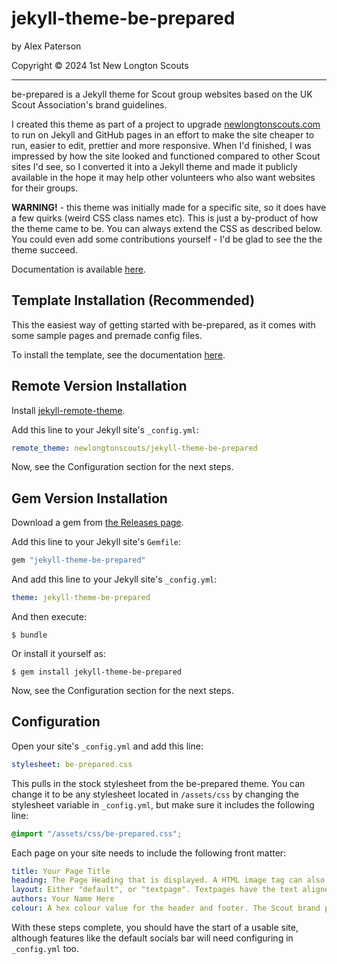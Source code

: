 # jekyll-theme-be-prepared

by Alex Paterson

Copyright © 2024 1st New Longton Scouts

---

be-prepared is a Jekyll theme for Scout group websites based on the UK Scout Association's brand guidelines.

I created this theme as part of a project to upgrade [newlongtonscouts.com](https://newlongtonscouts.com) to run on Jekyll and GitHub pages in an effort to make the site cheaper to run, easier to edit, prettier and more responsive. When I'd finished, I was impressed by how the site looked and functioned compared to other Scout sites I'd see, so I converted it into a Jekyll theme and made it publicly available in the hope it may help other volunteers who also want websites for their groups.

**WARNING!** - this theme was initially made for a specific site, so it does have a few quirks (weird CSS class names etc). This is just a by-product of how the theme came to be. You can always extend the CSS as described below. You could even add some contributions yourself - I'd be glad to see the the theme succeed.

Documentation is available [here](https://github.com/newlongtonscouts/be-prepared-template/wiki).

## Template Installation (Recommended)

This the easiest way of getting started with be-prepared, as it comes with some sample pages and premade config files.

To install the template, see the documentation [here](https://github.com/newlongtonscouts/be-prepared-template/wiki).

## Remote Version Installation

Install [jekyll-remote-theme](https://github.com/benbalter/jekyll-remote-theme).

Add this line to your Jekyll site's `_config.yml`:

```yaml
remote_theme: newlongtonscouts/jekyll-theme-be-prepared
```

Now, see the Configuration section for the next steps.

## Gem Version Installation

Download a gem from [the Releases page](https://github.com/newlongtonscouts/jekyll-theme-be-prepared/releases).

Add this line to your Jekyll site's `Gemfile`:

```ruby
gem "jekyll-theme-be-prepared"
```

And add this line to your Jekyll site's `_config.yml`:

```yaml
theme: jekyll-theme-be-prepared
```

And then execute:

    $ bundle

Or install it yourself as:

    $ gem install jekyll-theme-be-prepared

Now, see the Configuration section for the next steps.

## Configuration

Open your site's `_config.yml` and add this line:

```yaml
stylesheet: be-prepared.css
```

This pulls in the stock stylesheet from the be-prepared theme. You can change it to be any stylesheet located in `/assets/css` by changing the stylesheet variable in `_config.yml`, but make sure it includes the following line:

```css
@import "/assets/css/be-prepared.css";
```

Each page on your site needs to include the following front matter:
```yaml
title: Your Page Title
heading: The Page Heading that is displayed. A HTML image tag can also be used instead with the class set to "HeadingImage"
layout: Either "default", or "textpage". Textpages have the text aligned to the left. "page" and "home" are included for compatibility too, but are identical to default.
authors: Your Name Here
colour: A hex colour value for the header and footer. The Scout brand purple is 7413dc.
```

With these steps complete, you should have the start of a usable site, although features like the default socials bar will need configuring in ```_config.yml``` too.
